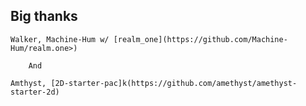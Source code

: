 ## Big thanks
	Walker, Machine-Hum w/ [realm_one](https://github.com/Machine-Hum/realm.one>)

		And
 
	Amthyst, [2D-starter-pac]k(https://github.com/amethyst/amethyst-starter-2d)
